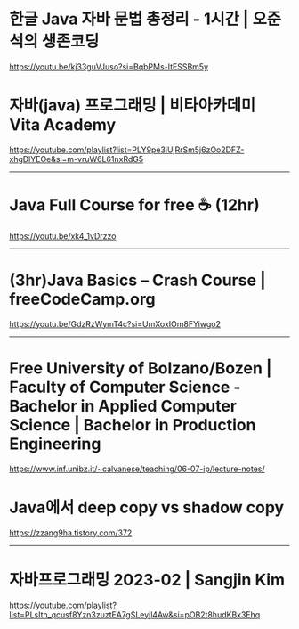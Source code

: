 # 한글 Java 자바 문법 총정리 - 1시간 | 오준석의 생존코딩

https://youtu.be/kj33guVJuso?si=BqbPMs-ItESSBm5y

# 자바(java) 프로그래밍 | 비타아카데미 Vita Academy
https://youtube.com/playlist?list=PLY9pe3iUjRrSm5j6zOo2DFZ-xhgDlYEOe&si=m-vruW6L61nxRdG5

<hr>

# Java Full Course for free ☕ (12hr)

https://youtu.be/xk4_1vDrzzo

<hr>

# (3hr)Java Basics – Crash Course | freeCodeCamp.org
https://youtu.be/GdzRzWymT4c?si=UmXoxIOm8FYiwgo2



<hr>

# Free University of Bolzano/Bozen | Faculty of Computer Science - Bachelor in Applied Computer Science | Bachelor in Production Engineering

https://www.inf.unibz.it/~calvanese/teaching/06-07-ip/lecture-notes/


# Java에서 deep copy vs shadow copy
https://zzang9ha.tistory.com/372


<hr>

# 자바프로그래밍 2023-02 | Sangjin Kim

https://youtube.com/playlist?list=PLsIth_qcusf8Yzn3zuztEA7gSLeyjl4Aw&si=pOB2t8hudKBx3Ehq
